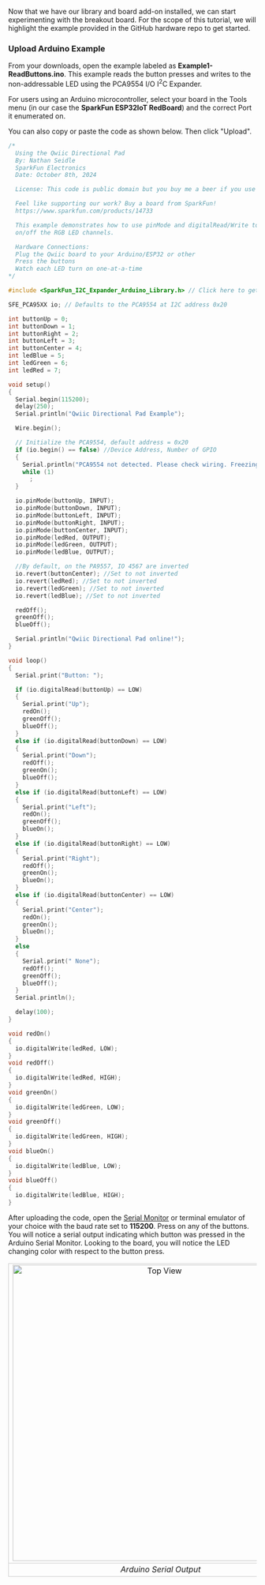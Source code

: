Now that we have our library and board add-on installed, we can start experimenting with the breakout board. For the scope of this tutorial, we will highlight the example provided in the GitHub hardware repo to get started.



### Upload Arduino Example

From your downloads, open the example labeled as **Example1-ReadButtons.ino**. This example reads the button presses and writes to the non-addressable LED using the PCA9554 I/O I<sup>2</sup>C Expander.

For users using an Arduino microcontroller, select your board in the Tools menu (in our case the **SparkFun ESP32IoT RedBoard**) and the correct Port it enumerated on.

You can also copy or paste the code as shown below. Then click "Upload".

``` c++
/*
  Using the Qwiic Directional Pad
  By: Nathan Seidle
  SparkFun Electronics
  Date: October 8th, 2024

  License: This code is public domain but you buy me a beer if you use this and we meet someday (Beerware license).

  Feel like supporting our work? Buy a board from SparkFun!
  https://www.sparkfun.com/products/14733

  This example demonstrates how to use pinMode and digitalRead/Write to read the directional pad and turn
  on/off the RGB LED channels.

  Hardware Connections:
  Plug the Qwiic board to your Arduino/ESP32 or other
  Press the buttons
  Watch each LED turn on one-at-a-time
*/

#include <SparkFun_I2C_Expander_Arduino_Library.h> // Click here to get the library: http://librarymanager/All#SparkFun_I2C_Expander_Arduino_Library

SFE_PCA95XX io; // Defaults to the PCA9554 at I2C address 0x20

int buttonUp = 0;
int buttonDown = 1;
int buttonRight = 2;
int buttonLeft = 3;
int buttonCenter = 4;
int ledBlue = 5;
int ledGreen = 6;
int ledRed = 7;

void setup()
{
  Serial.begin(115200);
  delay(250);
  Serial.println("Qwiic Directional Pad Example");

  Wire.begin();

  // Initialize the PCA9554, default address = 0x20
  if (io.begin() == false) //Device Address, Number of GPIO
  {
    Serial.println("PCA9554 not detected. Please check wiring. Freezing...");
    while (1)
      ;
  }

  io.pinMode(buttonUp, INPUT);
  io.pinMode(buttonDown, INPUT);
  io.pinMode(buttonLeft, INPUT);
  io.pinMode(buttonRight, INPUT);
  io.pinMode(buttonCenter, INPUT);
  io.pinMode(ledRed, OUTPUT);
  io.pinMode(ledGreen, OUTPUT);
  io.pinMode(ledBlue, OUTPUT);

  //By default, on the PA9557, IO 4567 are inverted
  io.revert(buttonCenter); //Set to not inverted
  io.revert(ledRed); //Set to not inverted
  io.revert(ledGreen); //Set to not inverted
  io.revert(ledBlue); //Set to not inverted

  redOff();
  greenOff();
  blueOff();

  Serial.println("Qwiic Directional Pad online!");
}

void loop()
{
  Serial.print("Button: ");

  if (io.digitalRead(buttonUp) == LOW)
  {
    Serial.print("Up");
    redOn();
    greenOff();
    blueOff();
  }
  else if (io.digitalRead(buttonDown) == LOW)
  {
    Serial.print("Down");
    redOff();
    greenOn();
    blueOff();
  }
  else if (io.digitalRead(buttonLeft) == LOW)
  {
    Serial.print("Left");
    redOn();
    greenOff();
    blueOn();
  }
  else if (io.digitalRead(buttonRight) == LOW)
  {
    Serial.print("Right");
    redOff();
    greenOn();
    blueOn();
  }
  else if (io.digitalRead(buttonCenter) == LOW)
  {
    Serial.print("Center");
    redOn();
    greenOn();
    blueOn();
  }
  else
  {
    Serial.print(" None");
    redOff();
    greenOff();
    blueOff();
  }
  Serial.println();

  delay(100);
}

void redOn()
{
  io.digitalWrite(ledRed, LOW);
}
void redOff()
{
  io.digitalWrite(ledRed, HIGH);
}
void greenOn()
{
  io.digitalWrite(ledGreen, LOW);
}
void greenOff()
{
  io.digitalWrite(ledGreen, HIGH);
}
void blueOn()
{
  io.digitalWrite(ledBlue, LOW);
}
void blueOff()
{
  io.digitalWrite(ledBlue, HIGH);
}
```

After uploading the code, open the [Serial Monitor](https://learn.sparkfun.com/tutorials/terminal-basics) or terminal emulator of your choice with the baud rate set to **115200**. Press on any of the buttons. You will notice a serial output indicating which button was pressed in the Arduino Serial Monitor. Looking to the board, you will notice the LED changing color with respect to the button press.

<div style="text-align: center;">
  <table>
    <tr style="vertical-align:middle;">
     <td style="text-align: center; vertical-align: middle; border: solid 1px #cccccc;"><a href="../assets/img/"><img src="../assets/img/" width="600px" height="600px" alt="Top View"></a></td>
    </tr>
    <tr style="vertical-align:middle;">
     <td style="text-align: center; vertical-align: middle; border: solid 1px #cccccc;"><i>Arduino Serial Output</i></td>
    </tr>
  </table>
</div>
